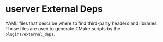 # userver External Deps

YAML files that describe where to find third-party headers and libraries. Those
files are used to generate CMake scripts by the `plugins/external_deps`.
